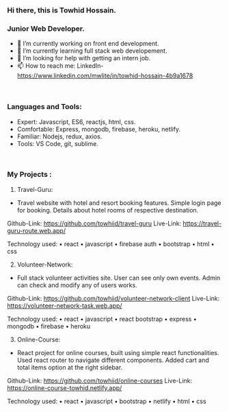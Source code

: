 ### Hi there, this is Towhid Hossain.
### Junior Web Developer.

- 🔭 I’m currently working on front end development. 
- 🌱 I’m currently learning full stack web developement.
- 🤔 I’m looking for help with getting an intern job.
- 📫 How to reach me: LinkedIn-  
 https://www.linkedin.com/mwlite/in/towhid-hossain-4b9a1678
<br/>


### Languages and Tools:

-  Expert: Javascript, ES6, reactjs, html, css.
-  Comfortable: Express, mongodb, firebase, heroku, netlify.
-  Familiar: Nodejs, redux, axios.
-  Tools: VS Code, git, sublime.

<br />

### My Projects :

1. Travel-Guru: 
* Travel website with hotel and resort booking features.
Simple login page for booking.
Details about hotel rooms of respective destination. 

Github-Link: https://github.com/towhiid/travel-guru
Live-Link: https://travel-guru-route.web.app/

Technology used:
• react
• javascript
• firebase auth
• bootstrap
• html
• css

2. Volunteer-Network: 
* Full stack volunteer activities site.
User can see only own events.
Admin can check and modify any of users works.

Github-Link: https://github.com/towhiid/volunteer-network-client
Live-Link: https://volunteer-network-task.web.app/

Technology used:
• react
• javascript
• react bootstrap
• express
• mongodb
• firebase
• heroku

3. Online-Course: 
* React project for online courses, built using simple react functionalities.
Used react router to navigate different components.
Added cart and total items option at the right sidebar.

Github-Link: https://github.com/towhiid/online-courses
Live-Link: https://online-course-towhid.netlify.app/

Technology used:
• react
• javascript 
• bootstrap
• netlify
• html
• css
